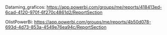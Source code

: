 Dataming_graficos:
https://app.powerbi.com/groups/me/reports/418413ed-6cad-4120-970f-6f270c4861d2/ReportSection


OlistPowerBi:
https://app.powerbi.com/groups/me/reports/4b50d078-693d-4d73-853a-4549e76ea94c/ReportSection


